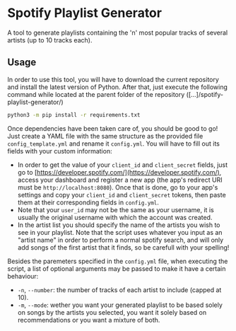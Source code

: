 # Spotify Playlist Generator
A tool to generate playlists containing the 'n' most popular tracks of several artists (up to 10 tracks each).
## Usage
In order to use this tool, you will have to download the current repository and install the latest version of Python. After that, just execute the following command while located at the parent folder of the repository ([...]/spotify-playlist-generator/)
```bash
python3 -m pip install -r requirements.txt
```
Once dependencies have been taken care of, you should be good to go! Just create a YAML file with the same structure as the provided file `config_template.yml` and rename it `config.yml`. You will have to fill out its fields with your custom information:
- In order to get the value of your `client_id` and `client_secret` fields, just go to [https://developer.spotify.com/](https://developer.spotify.com/), access your dashboard and register a new app (the app's redirect URI must be `http://localhost:8080`). Once that is done, go to your app's settings and copy your `client_id` and `client_secret` tokens, then paste them at their corresponding fields in `config.yml`.
- Note that your `user_id` may not be the same as your username, it is usually the original username with which the account was created.
- In the artist list you should specify the name of the artists you wish to see in your playlist. Note that the script uses whatever you input as an "artist name" in order to perform a normal spotify search, and will only add songs of the first artist that it finds, so be carefull with your spelling!

Besides the paremeters specified in the `config.yml` file, when executing the script, a list of optional arguments may be passed to make it have a certain behaviour:
- `-n`, `--number`: the number of tracks of each artist to include (capped at 10).
- `-m`, `--mode`: wether you want your generated playlist to be based solely on songs by the artists you selected, you want it solely based on recommendations or you want a mixture of both.
